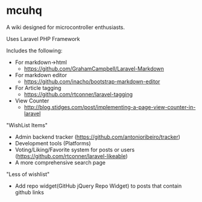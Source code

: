# mcuhq

A wiki designed for microcontroller enthusiasts.

Uses Laravel PHP Framework


Includes the following:
 - For markdown->html
    - https://github.com/GrahamCampbell/Laravel-Markdown
 - For markdown editor
    - https://github.com/inacho/bootstrap-markdown-editor
 - For Article tagging
    - https://github.com/rtconner/laravel-tagging
 - View Counter
    - http://blog.stidges.com/post/implementing-a-page-view-counter-in-laravel

"WishList Items"
- Admin backend tracker (https://github.com/antonioribeiro/tracker)
- Development tools (Platforms)
- Voting/Liking/Favorite system for posts or users (https://github.com/rtconner/laravel-likeable)
- A more comprehensive search page

"Less of wishlist"
- Add repo widget(GitHub jQuery Repo Widget) to posts that contain github links